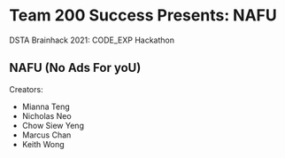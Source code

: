 # Team 200 Success Presents: NAFU 
DSTA Brainhack 2021: CODE_EXP Hackathon

## NAFU (No Ads For yoU)
Creators:
- Mianna Teng
- Nicholas Neo
- Chow Siew Yeng
- Marcus Chan
- Keith Wong
